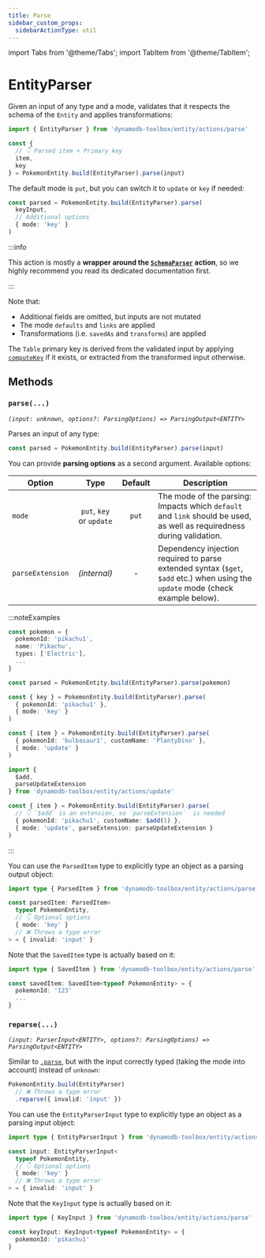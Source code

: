 ```yaml
---
title: Parse
sidebar_custom_props:
  sidebarActionType: util
---
```


import Tabs from '@theme/Tabs';
import TabItem from '@theme/TabItem';

# EntityParser

Given an input of any type and a mode, validates that it respects the schema of the `Entity` and applies transformations:

```ts
import { EntityParser } from 'dynamodb-toolbox/entity/actions/parse'

const {
  // 👇 Parsed item + Primary key
  item,
  key
} = PokemonEntity.build(EntityParser).parse(input)
```

The default mode is `put`, but you can switch it to `update` or `key` if needed:

```ts
const parsed = PokemonEntity.build(EntityParser).parse(
  keyInput,
  // Additional options
  { mode: 'key' }
)
```

:::info

This action is mostly a **wrapper around the [`SchemaParser`](../../../4-schemas/16-actions/1-parse.md) action**, so we highly recommend you read its dedicated documentation first.

:::

Note that:

- Additional fields are omitted, but inputs are not mutated
- The mode `defaults` and `links` are applied
- Transformations (i.e. `savedAs` and `transforms`) are applied

The `Table` primary key is derived from the validated input by applying [`computeKey`](../../1-usage/index.md#computekey) if it exists, or extracted from the transformed input otherwise.

## Methods

### `parse(...)`

<p style={{ marginTop: '-15px' }}><i><code>(input: unknown, options?: ParsingOptions) => ParsingOutput&lt;ENTITY&gt;</code></i></p>

Parses an input of any type:

<!-- prettier-ignore -->
```ts
const parsed = PokemonEntity.build(EntityParser).parse(input)
```

You can provide **parsing options** as a second argument. Available options:

| Option           |           Type           | Default | Description                                                                                                                      |
| ---------------- | :----------------------: | :-----: | -------------------------------------------------------------------------------------------------------------------------------- |
| `mode`           | `put`, `key` or `update` |  `put`  | The mode of the parsing: Impacts which `default` and `link` should be used, as well as requiredness during validation.           |
| `parseExtension` |       _(internal)_       |    -    | Dependency injection required to parse extended syntax (`$get`, `$add` etc.) when using the `update` mode (check example below). |

:::noteExamples

<Tabs>
<TabItem value="put" label="Put">

<!-- prettier-ignore -->
```ts
const pokemon = {
  pokemonId: 'pikachu1',
  name: 'Pikachu',
  types: ['Electric'],
  ...
}

const parsed = PokemonEntity.build(EntityParser).parse(pokemon)
```

</TabItem>
<TabItem value="key" label="Key">

```ts
const { key } = PokemonEntity.build(EntityParser).parse(
  { pokemonId: 'pikachu1' },
  { mode: 'key' }
)
```

</TabItem>
<TabItem value="update" label="Update">

```ts
const { item } = PokemonEntity.build(EntityParser).parse(
  { pokemonId: 'bulbasaur1', customName: 'PlantyDino' },
  { mode: 'update' }
)
```

</TabItem>
<TabItem value="update-extended" label="Update (extended)">

```ts
import {
  $add,
  parseUpdateExtension
} from 'dynamodb-toolbox/entity/actions/update'

const { item } = PokemonEntity.build(EntityParser).parse(
  // 👇 `$add` is an extension, so `parseExtension`  is needed
  { pokemonId: 'pikachu1', customName: $add(1) },
  { mode: 'update', parseExtension: parseUpdateExtension }
)
```

</TabItem>
</Tabs>

:::

You can use the `ParsedItem` type to explicitly type an object as a parsing output object:

```ts
import type { ParsedItem } from 'dynamodb-toolbox/entity/actions/parse'

const parsedItem: ParsedItem<
  typeof PokemonEntity,
  // 👇 Optional options
  { mode: 'key' }
  // ❌ Throws a type error
> = { invalid: 'input' }
```

Note that the `SavedItem` type is actually based on it:

```ts
import type { SavedItem } from 'dynamodb-toolbox/entity/actions/parse'

const savedItem: SavedItem<typeof PokemonEntity> = {
  pokemonId: '123'
  ...
}
```

### `reparse(...)`

<p style={{ marginTop: '-15px' }}><i><code>(input: ParserInput&lt;ENTITY&gt;, options?: ParsingOptions) => ParsingOutput&lt;ENTITY&gt;</code></i></p>

Similar to [`.parse`](#parse), but with the input correctly typed (taking the mode into account) instead of `unknown`:

```ts
PokemonEntity.build(EntityParser)
  // ❌ Throws a type error
  .reparse({ invalid: 'input' })
```

You can use the `EntityParserInput` type to explicitly type an object as a parsing input object:

```ts
import type { EntityParserInput } from 'dynamodb-toolbox/entity/actions/parse'

const input: EntityParserInput<
  typeof PokemonEntity,
  // 👇 Optional options
  { mode: 'key' }
  // ❌ Throws a type error
> = { invalid: 'input' }
```

Note that the `KeyInput` type is actually based on it:

```ts
import type { KeyInput } from 'dynamodb-toolbox/entity/actions/parse'

const keyInput: KeyInput<typeof PokemonEntity> = {
  pokemonId: 'pikachu1'
}
```
